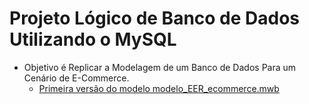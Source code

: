 # Projeto Lógico de Banco de Dados Utilizando o MySQL
- Objetivo é Replicar a Modelagem de um Banco de Dados Para um Cenário de E-Commerce.
    - [Primeira versão do modelo modelo_EER_ecommerce.mwb](modelo_EER_ecommerce.mwb)
